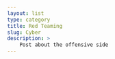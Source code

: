 ```yaml
---
layout: list
type: category
title: Red Teaming
slug: Cyber
description: > 
    Post about the offensive side
---
```

